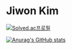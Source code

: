# Jiwon Kim

[![Solved.ac프로필](http://mazassumnida.wtf/api/generate_badge?boj=jiwonkim97)](https://solved.ac/jiwonkim97)

[![Anurag's GitHub stats](https://github-readme-stats.vercel.app/api?username=jiwonkim97)](https://github.com/jiwonkim97/github-readme-stats)
